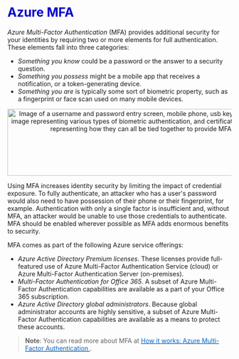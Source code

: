 <h1><strong><span style="color: #0000CD;">Azure MFA</span></strong></h1>



*Azure Multi-Factor Authentication* (MFA) provides additional security for your identities by requiring two or more elements for full authentication. These elements fall into three categories:

- *Something you know* could be a password or the answer to a security question.
- *Something you possess* might be a mobile app that receives a notification, or a token-generating device.
- *Something you are* is typically some sort of biometric property, such as a fingerprint or face scan used on many mobile devices.

<p style="text-align:center;"><img src="../Linked_Image_Files/mfa.png" width="600" height="150" alt="Image of a username and password entry screen, mobile phone, usb key, smart card, image representing various types of biometric authentication, and certificate all in a line, representing how they can all be tied together to provide MFA"></p>



Using MFA increases identity security by limiting the impact of credential exposure. To fully authenticate, an attacker who has a user's password would also need to have possession of their phone or their fingerprint, for example. Authentication with only a single factor is insufficient and, without MFA, an attacker would be unable to use those credentials to authenticate. MFA should be enabled wherever possible as MFA adds enormous benefits to security.

MFA comes as part of the following Azure service offerings:

- *Azure Active Directory Premium licenses*. These licenses provide full-featured use of Azure Multi-Factor Authentication Service (cloud) or Azure Multi-Factor Authentication Server (on-premises).
- *Multi-Factor Authentication for Office 365*. A subset of Azure Multi-Factor Authentication capabilities are available as a part of your Office 365 subscription.
- *Azure Active Directory global administrators*. Because global administrator accounts are highly sensitive, a subset of Azure Multi-Factor Authentication capabilities are available as a means to protect these accounts.



> **Note**: You can read more about MFA at <a href="https://docs.microsoft.com/en-us/azure/active-directory/authentication/concept-mfa-howitworks" target="_blank"><span style="color: #0066cc;" color="#0066cc">How it works: Azure Multi-Factor Authentication </span></a>.
